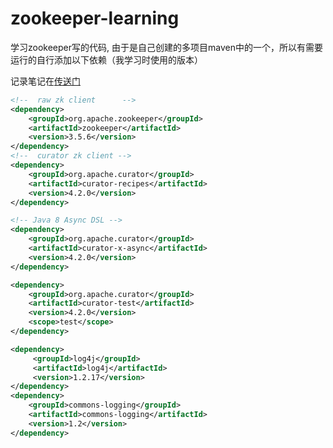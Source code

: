 # zookeeper-learning

学习zookeeper写的代码, 由于是自己创建的多项目maven中的一个，所以有需要运行的自行添加以下依赖（我学习时使用的版本）

记录笔记在[传送门](https://blog.csdn.net/weixin_42132763/category_9631982.html)

```xml
<!--  raw zk client      -->
<dependency>
    <groupId>org.apache.zookeeper</groupId>
    <artifactId>zookeeper</artifactId>
    <version>3.5.6</version>
</dependency>
<!--  curator zk client -->
<dependency>
    <groupId>org.apache.curator</groupId>
    <artifactId>curator-recipes</artifactId>
    <version>4.2.0</version>
</dependency>

<!-- Java 8 Async DSL -->
<dependency>
    <groupId>org.apache.curator</groupId>
    <artifactId>curator-x-async</artifactId>
    <version>4.2.0</version>
</dependency>

<dependency>
    <groupId>org.apache.curator</groupId>
    <artifactId>curator-test</artifactId>
    <version>4.2.0</version>
    <scope>test</scope>
</dependency>

<dependency>
     <groupId>log4j</groupId>
     <artifactId>log4j</artifactId>
     <version>1.2.17</version>
</dependency>
<dependency>
    <groupId>commons-logging</groupId>
    <artifactId>commons-logging</artifactId>
    <version>1.2</version>
</dependency>
```

